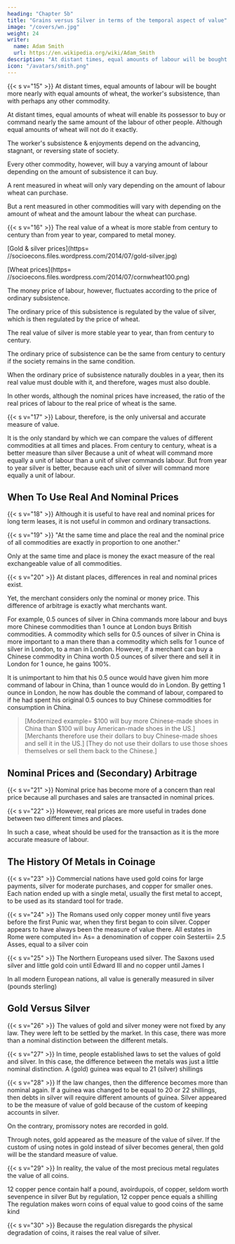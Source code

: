 ```yaml
---
heading: "Chapter 5b"
title: "Grains versus Silver in terms of the temporal aspect of value"
image: "/covers/wn.jpg"
weight: 24
writer:
  name: Adam Smith
  url: https://en.wikipedia.org/wiki/Adam_Smith
description: "At distant times, equal amounts of labour will be bought more nearly with equal amounts of wheat, the worker's subsistence, than with perhaps any other commodity"
icon: "/avatars/smith.png"
---
```



{{< s v="15" >}} At distant times, equal amounts of labour will be bought more nearly with equal amounts of wheat, the worker's subsistence, than with perhaps any other commodity.

At distant times, equal amounts of wheat will enable its possessor to buy or command nearly the same amount of the labour of other people. Although equal amounts of wheat will not do it exactly.

The worker's subsistence & enjoyments depend on the advancing, stagnant, or reversing state of society.

Every other commodity, however, will buy a varying amount of labour depending on the amount of subsistence it can buy.

A rent measured in wheat will only vary depending on the amount of labour wheat can purchase.

But a rent measured in other commodities will vary with depending on the amount of wheat and the amount labour the wheat can purchase.


{{< s v="16" >}} The real value of a wheat is more stable from century to century than from year to year, compared to metal money.

[Gold & silver prices](https= //socioecons.files.wordpress.com/2014/07/gold-silver.jpg)

[Wheat prices](https= //socioecons.files.wordpress.com/2014/07/cornwheat100.png)

The money price of labour, however, fluctuates according to the price of ordinary subsistence.

The ordinary price of this subsistence is regulated by the value of silver, which is then regulated by the price of wheat.

The real value of silver is more stable year to year, than from century to century.

The ordinary price of subsistence can be the same from century to century if the society remains in the same condition.

When the ordinary price of subsistence naturally doubles in a year, then its real value must double with it, and therefore, wages must also double.

In other words, although the nominal prices have increased, the ratio of the real prices of labour to the real price of wheat is the same.


{{< s v="17" >}} Labour, therefore, is the only universal and accurate measure of value.

It is the only standard by which we can compare the values of different commodities at all times and places.
From century to century, wheat is a better measure than silver
Because a unit of wheat will command more equally a unit of labour than a unit of silver commands labour.
But from year to year silver is better, because each unit of silver will command more equally a unit of labour.


## When To Use Real And Nominal Prices

{{< s v="18" >}} Although it is useful to have real and nominal prices for long term leases, it is not useful in common and ordinary transactions.

{{< s v="19" >}} "At the same time and place the real and the nominal price of all commodities are exactly in proportion to one another."

Only at the same time and place is money the exact measure of the real exchangeable value of all commodities.

{{< s v="20" >}} At distant places, differences in real and nominal prices exist.

Yet, the merchant considers only the nominal or money price. This difference of arbitrage is exactly what merchants want.

For example, 0.5 ounces of silver in China commands more labour and buys more Chinese commodities than 1 ounce at London buys British commodities.
A commodity which sells for 0.5 ounces of silver in China is more important to a man there than a commodity which sells for 1 ounce of silver in London, to a man in London.
However, if a merchant can buy a Chinese commodity in China worth 0.5 ounces of silver there and sell it in London for 1 ounce, he gains 100%.

It is unimportant to him that his 0.5 ounce would have given him more command of labour in China, than 1 ounce would do in London.
By getting 1 ounce in London, he now has double the command of labour, compared to if he had spent his original 0.5 ounces to buy Chinese commodities for consumption in China.

> [Modernized example=  $100 will buy more Chinese-made shoes in China than $100 will buy American-made shoes in the US.]
[Merchants therefore use their dollars to buy Chinese-made shoes and sell it in the US.]
[They do not use their dollars to use those shoes themselves or sell them back to the Chinese.]


## Nominal Prices and (Secondary) Arbitrage

{{< s v="21" >}} Nominal price has become more of a concern than real price because all purchases and sales are transacted in nominal prices.

{{< s v="22" >}} However, real prices are more useful in trades done between two different times and places.

In such a case, wheat should be used for the transaction as it is the more accurate measure of labour.


## The History Of Metals in Coinage

{{< s v="23" >}} Commercial nations have used gold coins for large payments, silver for moderate purchases, and copper for smaller ones.
Each nation ended up with a single metal, usually the first metal to accept, to be used as its standard tool for trade.


{{< s v="24" >}} The Romans used only copper money until five years before the first Punic war, when they first began to coin silver.
Copper appears to have always been the measure of value there.
All estates in Rome were computed in= 
As=  a denomination of copper coin
Sestertii=  2.5 Asses, equal to a silver coin

{{< s v="25" >}} The Northern Europeans used silver.
The Saxons used silver and little gold coin until Edward III and no copper until James I

In all modern European nations, all value is generally measured in silver (pounds sterling)


## Gold Versus Silver

{{< s v="26" >}} The values of gold and silver money were not fixed by any law. They were left to be settled by the market. In this case, there was more than a nominal distinction between the different metals.

{{< s v="27" >}} In time, people established laws to set the values of gold and silver. In this case, the difference between the metals was just a little nominal distinction. A (gold) guinea was equal to 21 (silver) shillings

{{< s v="28" >}} If the law changes, then the difference becomes more than nominal again.
If a guinea was changed to be equal to 20 or 22 shillings, then debts in silver will require different amounts of guinea.
Silver appeared to be the measure of value of gold because of the custom of keeping accounts in silver.

On the contrary, promissory notes are recorded in gold.

Through notes, gold appeared as the measure of the value of silver.
If the custom of using notes in gold instead of silver becomes general, then gold will be the standard measure of value.

{{< s v="29" >}} In reality, the value of the most precious metal regulates the value of all coins.

12 copper pence contain half a pound, avoirdupois, of copper, seldom worth sevenpence in silver
But by regulation, 12 copper pence equals a shilling
The regulation makes worn coins of equal value to good coins of the same kind

{{< s v="30" >}} Because the regulation disregards the physical degradation of coins, it raises the real value of silver.
